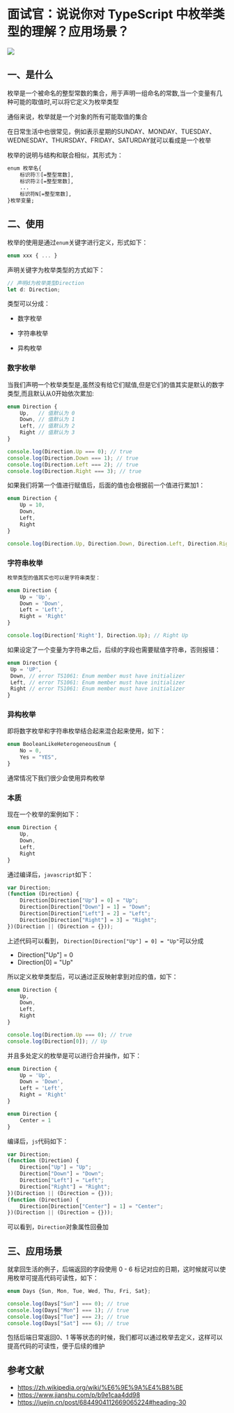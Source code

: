 # 面试官：说说你对 TypeScript 中枚举类型的理解？应用场景？


 ![](https://www.oss.tuwei.site/blogsImgs/fe/76173bf0-0b0c-11ec-a752-75723a64e8f5.png)



## 一、是什么

枚举是一个被命名的整型常数的集合，用于声明一组命名的常数,当一个变量有几种可能的取值时,可以将它定义为枚举类型

通俗来说，枚举就是一个对象的所有可能取值的集合

在日常生活中也很常见，例如表示星期的SUNDAY、MONDAY、TUESDAY、WEDNESDAY、THURSDAY、FRIDAY、SATURDAY就可以看成是一个枚举

枚举的说明与结构和联合相似，其形式为：

```txt
enum 枚举名{
    标识符①[=整型常数],
    标识符②[=整型常数],
    ...
    标识符N[=整型常数],
}枚举变量;
```



## 二、使用

枚举的使用是通过`enum`关键字进行定义，形式如下：

```ts
enum xxx { ... }
```

声明关键字为枚举类型的方式如下：

```ts
// 声明d为枚举类型Direction
let d: Direction;
```





类型可以分成：

- 数字枚举
- 字符串枚举

- 异构枚举



### 数字枚举

当我们声明一个枚举类型是,虽然没有给它们赋值,但是它们的值其实是默认的数字类型,而且默认从0开始依次累加:

```ts
enum Direction {
    Up,   // 值默认为 0
    Down, // 值默认为 1
    Left, // 值默认为 2
    Right // 值默认为 3
}

console.log(Direction.Up === 0); // true
console.log(Direction.Down === 1); // true
console.log(Direction.Left === 2); // true
console.log(Direction.Right === 3); // true
```

如果我们将第一个值进行赋值后，后面的值也会根据前一个值进行累加1：

```ts
enum Direction {
    Up = 10,
    Down,
    Left,
    Right
}

console.log(Direction.Up, Direction.Down, Direction.Left, Direction.Right); // 10 11 12 13
```





### 字符串枚举

```ts
枚举类型的值其实也可以是字符串类型：

enum Direction {
    Up = 'Up',
    Down = 'Down',
    Left = 'Left',
    Right = 'Right'
}

console.log(Direction['Right'], Direction.Up); // Right Up
```

如果设定了一个变量为字符串之后，后续的字段也需要赋值字符串，否则报错：

```ts
enum Direction {
 Up = 'UP',
 Down, // error TS1061: Enum member must have initializer
 Left, // error TS1061: Enum member must have initializer
 Right // error TS1061: Enum member must have initializer
}
```





### 异构枚举

即将数字枚举和字符串枚举结合起来混合起来使用，如下：

```ts
enum BooleanLikeHeterogeneousEnum {
    No = 0,
    Yes = "YES",
}
```

通常情况下我们很少会使用异构枚举



### 本质

现在一个枚举的案例如下：

```ts
enum Direction {
    Up,
    Down,
    Left,
    Right
}
```

通过编译后，`javascript`如下：

```ts
var Direction;
(function (Direction) {
    Direction[Direction["Up"] = 0] = "Up";
    Direction[Direction["Down"] = 1] = "Down";
    Direction[Direction["Left"] = 2] = "Left";
    Direction[Direction["Right"] = 3] = "Right";
})(Direction || (Direction = {}));
```

上述代码可以看到， `Direction[Direction["Up"] = 0] = "Up"`可以分成

- Direction["Up"] = 0
- Direction[0] = "Up"

所以定义枚举类型后，可以通过正反映射拿到对应的值，如下：

```ts
enum Direction {
    Up,
    Down,
    Left,
    Right
}

console.log(Direction.Up === 0); // true
console.log(Direction[0]); // Up
```

并且多处定义的枚举是可以进行合并操作，如下：

```ts
enum Direction {
    Up = 'Up',
    Down = 'Down',
    Left = 'Left',
    Right = 'Right'
}

enum Direction {
    Center = 1
}
```

编译后，`js`代码如下：

```js
var Direction;
(function (Direction) {
    Direction["Up"] = "Up";
    Direction["Down"] = "Down";
    Direction["Left"] = "Left";
    Direction["Right"] = "Right";
})(Direction || (Direction = {}));
(function (Direction) {
    Direction[Direction["Center"] = 1] = "Center";
})(Direction || (Direction = {}));
```

可以看到，`Direction`对象属性回叠加



## 三、应用场景

就拿回生活的例子，后端返回的字段使用 0 - 6 标记对应的日期，这时候就可以使用枚举可提高代码可读性，如下：

```ts
enum Days {Sun, Mon, Tue, Wed, Thu, Fri, Sat};

console.log(Days["Sun"] === 0); // true
console.log(Days["Mon"] === 1); // true
console.log(Days["Tue"] === 2); // true
console.log(Days["Sat"] === 6); // true
```

包括后端日常返回0、1 等等状态的时候，我们都可以通过枚举去定义，这样可以提高代码的可读性，便于后续的维护


## 参考文献
- https://zh.wikipedia.org/wiki/%E6%9E%9A%E4%B8%BE
- https://www.jianshu.com/p/b9e1caa4dd98
- https://juejin.cn/post/6844904112669065224#heading-30